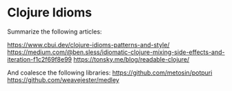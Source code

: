 # Clojure Idioms

Summarize the following articles:

https://www.cbui.dev/clojure-idioms-patterns-and-style/
https://medium.com/@ben.sless/idiomatic-clojure-mixing-side-effects-and-iteration-f1c2f69f8e99
https://tonsky.me/blog/readable-clojure/

And coalesce the following libraries:
https://github.com/metosin/potpuri
https://github.com/weavejester/medley